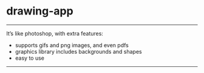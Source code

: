 # drawing-app
***

It’s like photoshop, with extra features:

* supports gifs and png images, and even pdfs
* graphics library includes backgrounds and shapes
* easy to use

***
